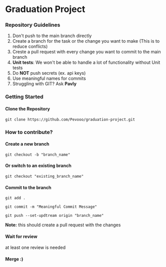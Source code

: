 # Graduation Project
### Repository Guidelines
1) Don't push to the main branch directly
2) Create a branch for the task or the change you want to make (This is to reduce conflicts)
3) Creste a pull request with every change you want to commit to the main branch
4) **Unit tests**: We won't be able to handle a lot of functionality without Unit tests
5) Do **NOT** push secrets (ex. api keys)
6) Use meaningful names for commits
7) Struggling with GIT? Ask **Pavly**

### Getting Started

#### Clone the Repository

`git clone https://github.com/Pevooo/graduation-project.git`

### How to contribute?

#### Create a new branch

`git checkout -b "branch_name"`

#### Or switch to an existing branch

`git checkout "existing_branch_name"`

#### Commit to the branch

`git add .`

`git commit -m "Meaningful Commit Message"`

`git push --set-updtream origin "branch_name"`

**Note:** this should create a pull request with the changes

#### Wait for review
at least one review is needed
#### Merge :)
